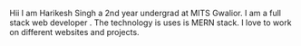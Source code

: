 Hii I am Harikesh Singh a 2nd year undergrad at MITS Gwalior. I am a full stack web developer . The technology is uses is MERN stack. I love to work on different websites and projects.
